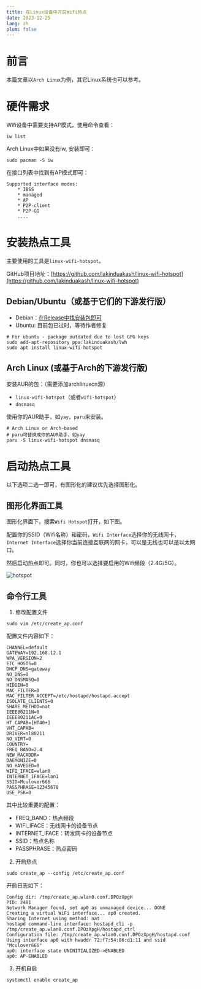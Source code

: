 ```yaml
---
title: 在Linux设备中开启Wifi热点
date: 2023-12-25
lang: zh
plum: false
---
```


# 前言

本篇文章以`Arch Linux`为例，其它Linux系统也可以参考。

# 硬件需求

Wifi设备中需要支持AP模式，使用命令查看：

```shell
iw list
```

Arch Linux中如果没有iw, 安装即可：

```shell
sudo pacman -S iw
```

在接口列表中找到有AP模式即可：

```
Supported interface modes:
    * IBSS
    * managed
    * AP
    * P2P-client
    * P2P-GO
    ....
```

# 安装热点工具

主要使用的工具是`linux-wifi-hotspot`。

GitHub项目地址：[https://github.com/lakinduakash/linux-wifi-hotspot](https://github.com/lakinduakash/linux-wifi-hotspot)

## Debian/Ubuntu（或基于它们的下游发行版）

- Debian：[在Release中找安装包即可](https://github.com/lakinduakash/linux-wifi-hotspot/releases)
- Ubuntu: 目前包已过时，等待作者修复

```shell
# For ubuntu - package outdated due to lost GPG keys
sudo add-apt-repository ppa:lakinduakash/lwh
sudo apt install linux-wifi-hotspot
```

## Arch Linux (或基于Arch的下游发行版)

安装AUR的包：（需要添加archlinuxcn源）

- `linux-wifi-hotspot`（或者`wifi-hotspot`）
- `dnsmasq`

使用你的AUR助手，如`yay`，`paru`来安装。

```shell
# Arch Linux or Arch-based
# paru可替换成你的AUR助手，如yay
paru -S linux-wifi-hotspot dnsmasq
```

# 启动热点工具

以下选项二选一即可，有图形化的建议优先选择图形化。

## 图形化界面工具

图形化界面下，搜索`Wifi Hotspot`打开，如下图。

配置你的SSID（Wifi名称）和密码，`Wifi Interface`选择你的无线网卡，`Internet Interface`选择你当前连接互联网的网卡，可以是无线也可以是以太网口。

然后启动热点即可。同时，你也可以选择要启用的Wifi频段（2.4G/5G）。

![hotspot](/images/posts/linux-wifi-hotspot.png)

## 命令行工具

1. 修改配置文件

```shell
sudo vim /etc/create_ap.conf
```

配置文件内容如下：

```shell
CHANNEL=default
GATEWAY=192.168.12.1
WPA_VERSION=2
ETC_HOSTS=0
DHCP_DNS=gateway
NO_DNS=0
NO_DNSMASQ=0
HIDDEN=0
MAC_FILTER=0
MAC_FILTER_ACCEPT=/etc/hostapd/hostapd.accept
ISOLATE_CLIENTS=0
SHARE_METHOD=nat
IEEE80211N=0
IEEE80211AC=0
HT_CAPAB=[HT40+]
VHT_CAPAB=
DRIVER=nl80211
NO_VIRT=0
COUNTRY=
FREQ_BAND=2.4
NEW_MACADDR=
DAEMONIZE=0
NO_HAVEGED=0
WIFI_IFACE=wlan0
INTERNET_IFACE=lan1
SSID=Mculover666
PASSPHRASE=12345678
USE_PSK=0
```

其中比较重要的配置：

- FREQ_BAND：热点频段
- WIFI_IFACE：无线网卡的设备节点
- INTERNET_IFACE：转发网卡的设备节点
- SSID：热点名称
- PASSPHRASE：热点密码

2. 开启热点

```shell
sudo create_ap --config /etc/create_ap.conf
```

开启日志如下：

```
Config dir: /tmp/create_ap.wlan0.conf.DPOzXpgH
PID: 2481
Network Manager found, set ap0 as unmanaged device... DONE
Creating a virtual WiFi interface... ap0 created.
Sharing Internet using method: nat
hostapd command-line interface: hostapd_cli -p /tmp/create_ap.wlan0.conf.DPOzXpgH/hostapd_ctrl
Configuration file: /tmp/create_ap.wlan0.conf.DPOzXpgH/hostapd.conf
Using interface ap0 with hwaddr 72:f7:54:86:d1:11 and ssid "Mculover666"
ap0: interface state UNINITIALIZED->ENABLED
ap0: AP-ENABLED
```

3. 开机自启

```shell
systemctl enable create_ap
```
